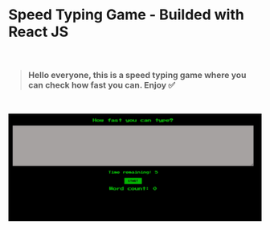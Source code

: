# Speed Typing Game - Builded with React JS

<br/>

> ### Hello everyone, this is a speed typing game where you can check how fast you can. Enjoy ✅

 <br/>

![Image](./public/image/pic.jpg)

<br/>
